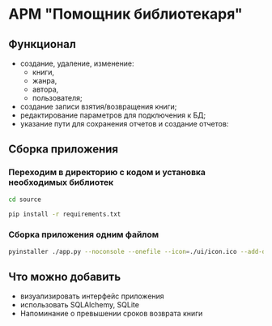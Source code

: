 # АРМ "Помощник библиотекаря"

## Функционал
- создание, удаление, изменение: 
  - книги,
  - жанра,
  - автора, 
  - пользователя;
- создание записи взятия/возвращения книги;
- редактирование параметров для подключения к БД;
- указание пути для сохранения отчетов и создание отчетов:
## Сборка приложения
### Переходим в директорию с кодом и установка необходимых библиотек
```bash
cd source
```
```bash
pip install -r requirements.txt
```

### Сборка приложения одним файлом
```bash
pyinstaller ./app.py --noconsole --onefile --icon=./ui/icon.ico --add-data ./fonts/;./fonts/
```

## Что можно добавить
- визуализировать интерфейс приложения
- использовать SQLAlchemy, SQLite
- Напоминание о превышении сроков возврата книги
